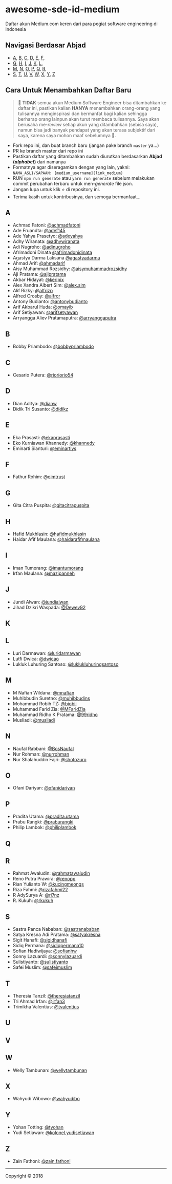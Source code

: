 # awesome-sde-id-medium

Daftar akun Medium.com keren dari para pegiat software engineering di Indonesia

## Navigasi Berdasar Abjad

- [A](#a), [B](#b), [C](#c), [D](#d), [E](#e), [F](#f),
- [G](#g), [H](#h), [I](#i), [J](#j), [K](#k), [L](#l),
- [M](#m), [N](#n), [O](#o), [P](#p), [Q](#q), [R](#r),
- [S](#s), [T](#t), [U](#u), [V](#v), [W](#w), [X](#x), [Y](#y), [Z](#z)

## Cara Untuk Menambahkan Daftar Baru

> 🚫 **TIDAK** semua akun Medium Software Engineer bisa ditambahkan ke daftar ini, pastikan kalian **HANYA** menambahkan orang-orang yang tulisannya menginspirasi dan bermanfat bagi kalian sehingga berharap orang lainpun akan turut membaca tulisannya. Saya akan berusaha me-_review_ setiap akun yang ditambahkan (sebisa saya), namun bisa jadi banyak pendapat yang akan terasa subjektif dari saya, karena saya mohon maaf sebelumnya 🙏.

- Fork repo ini, dan buat branch baru (jangan pake branch `master` ya...)
- PR ke branch master dari repo ini
- Pastikan daftar yang ditambahkan sudah diurutkan berdasarkan **Abjad (_alphabet_)** dari namanya
- Formatnya agar diseragamkan dengan yang lain, yakni: `NAMA_ASLI/SAPAAN: [medium_username](link_medium)`
- RUN `npm run generate` atau `yarn run generate` sebelum melakukan commit perubahan terbaru untuk men-_generate_ file json.
- Jangan lupa untuk klik ⭐️ di repository ini.
- Terima kasih untuk kontribusinya, dan semoga bermanfaat...

## A

- Achmad Fatoni: [@achmadfatoni](https://medium.com/@achmadfatoni)
- Ade Fruandta: [@adef145](https://medium.com/@adef145)
- Ade Yahya Prasetyo: [@adeyahya](https://medium.com/@adeyahya)
- Adhy Wiranata: [@adhywiranata](https://medium.com/@adhywiranata)
- Adi Nugroho: [@adinugroho](https://medium.com/@adinugroho)
- Afrimadoni Dinata [@afrimadonidinata](https://medium.com/@afrimadonidinata)
- Agastya Darma Laksana [@agastyadarma](https://medium.com/@agastyadarma)
- Ahmad Arif: [@ahmadarif](https://medium.com/@ahmadarif)
- Aisy Muhammad Rozsidhy: [@aisymuhammadrozsidhy](https://medium.com/@aisymuhammadrozsidhy)
- Aji Pratama: [@ajipratama](https://medium.com/@ajipratama)
- Akbar Hidayat: [@keripix](https://medium.com/@keripix)
- Alex Xandra Albert Sim: [@alex.sim](https://medium.com/@alex.sim)
- Alif Rizky: [@alfrizp](https://medium.com/@alfrizp)
- Alfred Crosby: [@alfrcr](https://medium.com/@alfrcr)
- Antony Budianto: [@antonybudianto](https://medium.com/@antonybudianto)
- Arif Akbarul Huda: [@omayib](https://medium.com/@omayib)
- Arif Setiyawan: [@arifsetyawan](https://medium.com/@arifsetyawan)
- Arryangga Aliev Pratamaputra: [@arryanggaputra](https://medium.com/@arryanggaputra)

## B

- Bobby Priambodo: [@bobbypriambodo](https://medium.com/@bobbypriambodo)

## C

- Cesario Putera: [@rioriorio54](https://medium.com/@rioriorio54)

## D

- Dian Aditya: [@dianw](https://medium.com/@dianw)
- Didik Tri Susanto: [@didikz](https://medium.com/@didikz)

## E

- Eka Prasasti: [@ekaprasasti](https://medium.com/@ekaprasasti)
- Eko Kurniawan Khannedy: [@khannedy](https://medium.com/@khannedy)
- Eminarti Sianturi: [@eminartiys](https://medium.com/@eminartiys)

## F

- Fathur Rohim: [@oimtrust](https://medium.com/@oimtrust)

## G

- Gita Citra Puspita: [@gitacitrapuspita](https://medium.com/@gitacitrapuspita)

## H

- Hafid Mukhlasin: [@hafidmukhlasin](https://medium.com/@hafidmukhlasin)
- Haidar Afif Maulana: [@haidarafifmaulana](https://medium.com/@haidarafifmaulana)

## I

- Iman Tumorang: [@imantumorang](https://medium.com/@imantumorang)
- Irfan Maulana: [@mazipanneh](https://medium.com/@mazipanneh)

## J

- Jundi Alwan: [@jundialwan](https://medium.com/@jundialwan)
- Jihad Dzikri Waspada: [@Dewey92](https://medium.com/@Dewey92)

## K

## L

- Luri Darmawan: [@luridarmawan](https://medium.com/@luridarmawan)
- Lutfi Dwica: [@dwicao](https://medium.com/@dwicao)
- Lukluk Luhuring Santoso: [@luklukluhuringsantoso](https://medium.com/@luklukluhuringsantoso)

## M

- M Nafian Wildana: [@mnafian](https://medium.com/@mnafian)
- Muhibbudin Suretno: [@muhibbudins](https://medium.com/@muhibbudins)
- Mohammad Robih TZ: [@biobii](https://medium.com/@biobii)
- Muhammad Farid Zia: [@MFaridZia](https://medium.com/@MFaridZia)
- Muhammad Ridho K Pratama: [@99ridho](https://medium.com/@99ridho)
- Musliadi: [@musliadi](https://medium.com/@musliadi)

## N

- Naufal Rabbani: [@BosNaufal](https://medium.com/@BosNaufal)
- Nur Rohman: [@nurrohman](https://medium.com/@nurrohman)
- Nur Shalahuddin Fajri: [@shotozuro](https://medium.com/@shotozuro)

## O

- Ofani Dariyan: [@ofanidariyan](https://medium.com/@ofanidariyan)

## P

- Pradita Utama: [@pradita.utama](https://medium.com/@pradita.utama)
- Prabu Rangki: [@praburangki](https://medium.com/@praburangki)
- Philip Lambok: [@philiplambok](https://medium.com/@philiplambok)

## Q

## R

- Rahmat Awaludin: [@rahmatawaludin](https://medium.com/@rahmatawaludin)
- Reno Putra Prawira: [@renopp](https://medium.com/@renopp)
- Rian Yulianto W: [@kucingmeongs](https://medium.com/@kucingmeongs)
- Riza Fahmi: [@rizafahmi22](https://medium.com/@rizafahmi22)
- R AdySurya A: [@ri7nz](https://medium.com/@ri7nz)
- R. Kukuh: [@rkukuh](https://medium.com/@rkukuh)

## S

- Sastra Panca Nababan: [@sastranababan](https://medium.com/@sastranababan)
- Satya Kresna Adi Pratama: [@satyakresna](https://medium.com/@satyakresna)
- Sigit Hanafi: [@sigidhanafi](https://medium.com/@sigidhanafi)
- Sidiq Permana: [@sidiqpermana10](https://medium.com/@sidiqpermana10)
- Sofian Hadiwijaya: [@sofianhw](https://medium.com/@sofianhw)
- Sonny Lazuardi: [@sonnylazuardi](https://medium.com/@sonnylazuardi)
- Sulistiyanto: [@sulistiyanto](https://medium.com/@sulistiyanto)
- Safei Muslim: [@safeimuslim](https://medium.com/@safeimuslim)

## T

- Theresia Tanzil: [@theresiatanzil](https://medium.com/@theresiatanzil)
- Tri Ahmad Irfan: [@irfan3](https://medium.com/@irfan3)
- Trimikha Valentius: [@tvalentius](https://medium.com/@tvalentius)

## U

## V

## W

- Welly Tambunan: [@wellytambunan](https://medium.com/@wellytambunan)

## X

- Wahyudi Wibowo: [@wahyudibo](https://medium.com/@wahyudibo)

## Y

- Yohan Totting: [@tyohan](https://medium.com/@tyohan)
- Yudi Setiawan: [@kolonel.yudisetiawan](https://medium.com/@kolonel.yudisetiawan)

## Z

- Zain Fathoni: [@zain.fathoni](https://medium.com/@zain.fathoni)

---

Copyright © 2018

